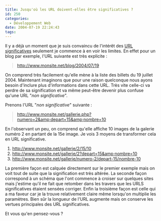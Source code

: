 ```yaml
---
title: Jusqu'où les URL doivent-elles être significatives ?
id: 250
categories:
  - Développement Web
date: 2004-07-19 22:24:43
tags:
---
```


Il y a déjà un moment que je suis convaincu de l'intérêt des [URL](http://www.useit.com/alertbox/990321.html "URL as UI") [significatives](http://www.w3.org/Provider/Style/URI "Cool URIs don&#039;t change") seulement je commence à en voir les limites. En effet pour un blog par exemple, l'URL suivante est très explicite&nbsp;:
 > http://www.monsite.net/blog/2004/07/19 

On comprend très facilement qu'elle mène à la liste des billets du 19 juillet 2004\. Maintenant imaginons que pour une raison quelconque nous ayons besoin d'inclure plus d'informations dans cette URL. Très vite celle-ci va perdre de sa signification et va même peut-être devenir plus confuse qu'une URL "_non significative_".

Prenons l'URL "_non significative_" suivante&nbsp;:
 > http://www.monsite.net/gallerie.php?numero=2&amp;depart=15&amp;nombre=10 

En l'observant un peu, on comprend qu'elle affiche 10 images de la galerie numéro 2 en partant de la 15e image. Je vois 3 moyens de transformer cela en URL significative.

1.  http://www.monsite.net/gallerie/2/15/10
2.  http://www.monsite.net/gallerie/2?depart=15&amp;nombre=10
3.  http://www.monsite.net/gallerie/numero-2/depart-15/nombre-10 

La première façon est calquée directement sur le premier exemple mais on voit tout de suite que la signification est très altérée. La seconde façon correspond à un schéma que l'ont commence à croiser sur quelques sites mais j'estime qu'il ne fait que retomber dans les travers que les URLS significatives étaient sensées corriger. Enfin la troisième façon est celle qui a ma faveur car je la trouve relativement claire même lorsqu'on multiplie les paramètres. Bien sûr la longueur de l'URL augmente mais on conserve les vertues principales des URL significatives.

Et vous qu'en pensez-vous&nbsp;?